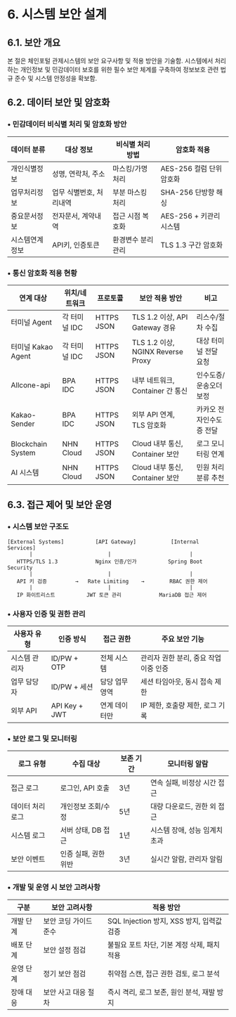 # 6. 시스템 보안 설계

## 6.1. 보안 개요

본 절은 체인포털 관제시스템의 보안 요구사항 및 적용 방안을 기술함. 시스템에서 처리하는 개인정보 및 민감데이터 보호를 위한 필수 보안 체계를 구축하여 정보보호 관련 법규 준수 및 시스템 안정성을 확보함.

## 6.2. 데이터 보안 및 암호화

### • 민감데이터 비식별 처리 및 암호화 방안

|데이터 분류|대상 정보|비식별 처리 방법|암호화 적용|
|---|---|---|---|
|개인식별정보|성명, 연락처, 주소|마스킹/가명처리|AES-256 컬럼 단위 암호화|
|업무처리정보|업무 식별번호, 처리내역|부분 마스킹 처리|SHA-256 단방향 해싱|
|중요문서정보|전자문서, 계약내역|접근 시점 복호화|AES-256 + 키관리시스템|
|시스템연계정보|API키, 인증토큰|환경변수 분리관리|TLS 1.3 구간 암호화|

### • 통신 암호화 적용 현황

|연계 대상|위치/네트워크|프로토콜|보안 적용 방안|비고|
|---|---|---|---|---|
|터미널 Agent|각 터미널 IDC|HTTPS JSON|TLS 1.2 이상, API Gateway 경유|리스수/절차 수집|
|터미널 Kakao Agent|각 터미널 IDC|HTTPS JSON|TLS 1.2 이상, NGINX Reverse Proxy|대상 터미널 전달 요청|
|Allcone-api|BPA IDC|HTTPS JSON|내부 네트워크, Container 간 통신|인수도증/운송오더 보정|
|Kakao-Sender|BPA IDC|HTTPS JSON|외부 API 연계, TLS 암호화|카카오 전자인수도증 전달|
|Blockchain System|NHN Cloud|HTTPS JSON|Cloud 내부 통신, Container 보안|로그 모니터링 연계|
|AI 시스템|NHN Cloud|HTTPS JSON|Cloud 내부 통신, Container 보안|민원 처리 분류 추천|

## 6.3. 접근 제어 및 보안 운영

### • 시스템 보안 구조도

```
[External Systems]          [API Gateway]           [Internal Services]
       |                        |                         |
   HTTPS/TLS 1.3            Nginx 인증/인가          Spring Boot Security
       |                        |                         |
   API 키 검증         →   Rate Limiting    →        RBAC 권한 제어
       |                        |                         |
   IP 화이트리스트          JWT 토큰 관리            MariaDB 접근 제어
```

### • 사용자 인증 및 권한 관리

|사용자 유형|인증 방식|접근 권한|주요 보안 기능|
|---|---|---|---|
|시스템 관리자|ID/PW + OTP|전체 시스템|관리자 권한 분리, 중요 작업 이중 인증|
|업무 담당자|ID/PW + 세션|담당 업무 영역|세션 타임아웃, 동시 접속 제한|
|외부 API|API Key + JWT|연계 데이터만|IP 제한, 호출량 제한, 로그 기록|

### • 보안 로그 및 모니터링

| 로그 유형     | 수집 대상        | 보존 기간 | 모니터링 알람           |
| --------- | ------------ | ----- | ----------------- |
| 접근 로그     | 로그인, API 호출  | 3년    | 연속 실패, 비정상 시간 접근  |
| 데이터 처리 로그 | 개인정보 조회/수정   | 5년    | 대량 다운로드, 권한 외 접근  |
| 시스템 로그    | 서버 상태, DB 접근 | 1년    | 시스템 장애, 성능 임계치 초과 |
| 보안 이벤트    | 인증 실패, 권한 위반 | 3년    | 실시간 알람, 관리자 알림    |

### • 개발 및 운영 시 보안 고려사항

| 구분    | 보안 고려사항      | 적용 방안                            |
| ----- | ------------ | -------------------------------- |
| 개발 단계 | 보안 코딩 가이드 준수 | SQL Injection 방지, XSS 방지, 입력값 검증 |
| 배포 단계 | 보안 설정 점검     | 불필요 포트 차단, 기본 계정 삭제, 패치 적용       |
| 운영 단계 | 정기 보안 점검     | 취약점 스캔, 접근 권한 검토, 로그 분석          |
| 장애 대응 | 보안 사고 대응 절차  | 즉시 격리, 로그 보존, 원인 분석, 재발 방지       |